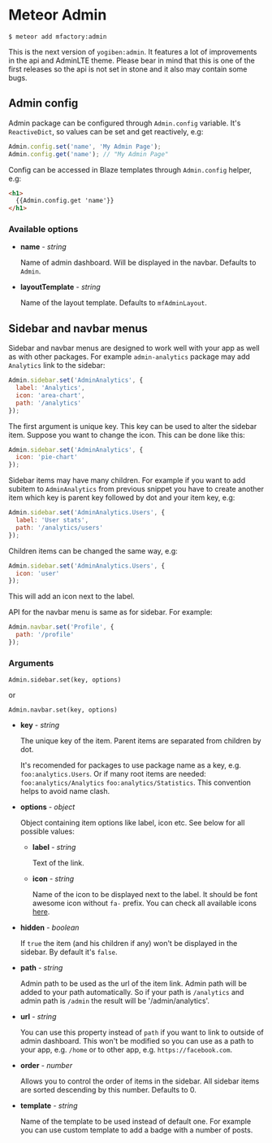 Meteor Admin
============

`$ meteor add mfactory:admin`

This is the next version of `yogiben:admin`. It features a lot of improvements in the api and AdminLTE theme. Please bear in mind that this is one of the first releases so the api is not set in stone and it also may contain some bugs.

## Admin config ##

Admin package can be configured through `Admin.config` variable. It's `ReactiveDict`, so values can be set and get reactively, e.g:

```javascript
Admin.config.set('name', 'My Admin Page');
Admin.config.get('name'); // "My Admin Page"
```

Config can be accessed in Blaze templates through `Admin.config` helper, e.g:

```html
<h1>
  {{Admin.config.get 'name'}}
</h1>
```

### Available options ###

- **name** - *string*

  Name of admin dashboard. Will be displayed in the navbar. Defaults to `Admin`.

- **layoutTemplate** - *string*

  Name of the layout template. Defaults to `mfAdminLayout`.

## Sidebar and navbar menus ##

Sidebar and navbar menus are designed to work well with your app as well as with other packages. For example `admin-analytics` package may add `Analytics` link to the sidebar:

```javascript
Admin.sidebar.set('AdminAnalytics', {
  label: 'Analytics',
  icon: 'area-chart',
  path: '/analytics'
});
```

The first argument is unique key. This key can be used to alter the sidebar item. Suppose you want to change the icon. This can be done like this:

```javascript
Admin.sidebar.set('AdminAnalytics', {
  icon: 'pie-chart'
});
```

Sidebar items may have many children. For example if you want to add subitem to `AdminAnalytics` from previous snippet you have to create another item which key is parent key followed by dot and your item key, e.g:

```javascript
Admin.sidebar.set('AdminAnalytics.Users', {
  label: 'User stats',
  path: '/analytics/users'
});
```

Children items can be changed the same way, e.g:

```javascript
Admin.sidebar.set('AdminAnalytics.Users', {
  icon: 'user'
});
```

This will add an icon next to the label.

API for the navbar menu is same as for sidebar. For example:

```javascript
Admin.navbar.set('Profile', {
  path: '/profile'
});
```

### Arguments ###

`Admin.sidebar.set(key, options)`

or

`Admin.navbar.set(key, options)`

- **key** - *string*

  The unique key of the item. Parent items are separated from children by dot.

  It's recomended for packages to use package name as a key, e.g. `foo:analytics.Users`. Or if many root items are needed: `foo:analytics/Analytics` `foo:analytics/Statistics`. This convention helps to avoid name clash.

- **options** - *object*

  Object containing item options like label, icon etc. See below for all possible values:

  - **label** - *string*

    Text of the link.

  - **icon** - *string*

    Name of the icon to be displayed next to the label. It should be font awesome icon without `fa-` prefix. You can check all available icons [here](http://fortawesome.github.io/Font-Awesome/icons/).

 - **hidden** - *boolean*

   If `true` the item (and his children if any) won't be displayed in the sidebar. By default it's `false`.

 - **path** - *string*

   Admin path to be used as the url of the item link. Admin path will be added to your path automatically. So if your path is `/analytics` and admin path is `/admin` the result will be '/admin/analytics'.

 - **url** - *string*

   You can use this property instead of `path` if you want to link to outside of admin dashboard. This won't be modified so you can use as a path to your app, e.g. `/home` or to other app, e.g. `https://facebook.com`.

 - **order** - *number*

   Allows you to control the order of items in the sidebar. All sidebar items are sorted descending by this number. Defaults to 0.

 - **template** - *string*

   Name of the template to be used instead of default one. For example you can use custom template to add a badge with a number of posts.
